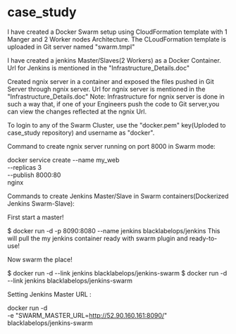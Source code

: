 # case_study


I have created a Docker Swarm setup using CloudFormation template with 1 Manger and 2 Worker nodes Architecture. The CLoudFormation template is uploaded in Git server named "swarm.tmpl"

I have created a jenkins Master/Slaves(2 Workers) as a Docker Container. Url for Jenkins is mentioned in the "Infrastructure_Details.doc"

Created ngnix server in a container and exposed the files pushed in Git Server through ngnix server. Url for ngnix server is mentioned in the "Infrastructure_Details.doc"
Note: Infrastructure for ngnix server is done in such a way that, if one of your Engineers push the code to Git server,you can view the changes reflected at the ngnix Url.


To login to any of the Swarm Cluster, use the "docker.pem" key(Uploded to case_study repository) and username as "docker".


Command to create ngnix server running on port 8000 in Swarm mode:

 docker service create --name my_web \
                        --replicas 3 \
                        --publish 8000:80 \
                        nginx
                        
Commands to create Jenkins Master/Slave in Swarm containers(Dockerized Jenkins Swarm-Slave):

First start a master!

$ docker run -d -p 8090:8080 --name jenkins blacklabelops/jenkins
This will pull the my jenkins container ready with swarm plugin and ready-to-use!

Now swarm the place!

$ docker run -d --link jenkins blacklabelops/jenkins-swarm
$ docker run -d --link jenkins blacklabelops/jenkins-swarm


Setting Jenkins Master URL :

 docker run -d \
  -e "SWARM_MASTER_URL=http://52.90.160.161:8090/" \
  blacklabelops/jenkins-swarm